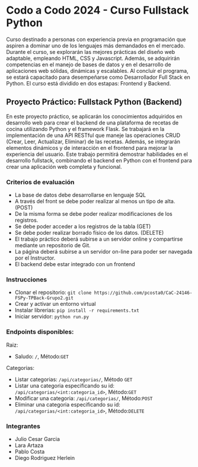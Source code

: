 # Codo a Codo 2024 - Curso Fullstack Python

Curso destinado a personas con experiencia previa en programación que aspiren a dominar uno de los lenguajes más demandados en el mercado. Durante el curso, se explorarán las mejores prácticas del diseño web adaptable, empleando HTML, CSS y Javascript. Además, se adquirirán competencias en el manejo de bases de datos y en el desarrollo de aplicaciones web sólidas, dinámicas y escalables. Al concluir el programa, se estará capacitado para desempeñarse como Desarrollador Full Stack en Python. El curso está dividido en dos estapas: Frontend y Backend.

## Proyecto Práctico: Fullstack Python (Backend)
En este proyecto práctico, se aplicarán los conocimientos adquiridos en desarrollo web para crear el backend de una plataforma de recetas de cocina utilizando Python y el framework Flask. Se trabajará en la implementación de una API RESTful que maneje las operaciones CRUD (Crear, Leer, Actualizar, Eliminar) de las recetas. Además, se integrarán elementos dinámicos y de interacción en el frontend para mejorar la experiencia del usuario. Este trabajo permitirá demostrar habilidades en el desarrollo fullstack, combinando el backend en Python con el frontend para crear una aplicación web completa y funcional.

### Criterios de evaluación
- La base de datos debe desarrollarse en lenguaje SQL
- A través del front se debe poder realizar al menos un tipo de alta. (POST)
- De la misma forma se debe poder realizar modificaciones de los registros.
- Se debe poder acceder a los registros de la tabla (GET)
- Se debe poder realizar borrado físico de los datos. (DELETE)
- El trabajo práctico deberá subirse a un servidor online y compartirse mediante un repositorio de Git.
- La página deberá subirse a un servidor on-line para poder ser navegada por el Instructor.
- El backend debe estar integrado con un frontend

### Instrucciones
- Clonar el repositorio:  ```git clone https://github.com/pcosta0/CaC-24146-FSPy-TPBack-Grupo2.git```
- Crear y activar un entorno virtual
- Instalar librerias:  ```pip install -r requirements.txt```
- Iniciar servidor:  ```python run.py```

### Endpoints disponibles:
Raiz:  
- Saludo: ```/```, Método:```GET```

Categorias:
- Listar categorias:   ```/api/categorias/```, Método ```GET```
- Listar una categoria especificando su id:   ```/api/categorias/<int:categoria_id>```, Método:```GET```
- Modificar una categoria:   ```/api/categorias/```, Método:```POST```
- Eliminar una categoria especificando su id:   ```/api/categorias/<int:categoria_id>```, Método:```DELETE```

### Integrantes
- Julio Cesar Garcia
- Lara Artaza
- Pablo Costa
- Diego Rodriguez Herlein
